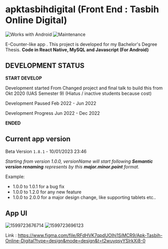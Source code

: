 # apktasbihdigital (Front End : Tasbih Online Digital)

![Works with Android](https://img.shields.io/badge/Works_with-Android-green?style=flat-square)
![Maintenance](https://img.shields.io/maintenance/no/2019)

E-Counter-like app . This project is developed for my Bachelor's Degree Thesis. **Code in React Native, MySQL and Javascript (For Android)**

## DEVELOPMENT STATUS
**START DEVELOP**

Development started From Changed project and final talk to build this from Okt 2020 (UAS Semester 9) (Hiatus / inactive students because cost)

Development Paused Feb 2022 - Jun 2022

Development Progress Jun 2022 - Dec 2022

**ENDED**
## Current app version

Beta Version `1.8.1` - 10/01/2023 23:46

_Starting from version 1.0.0, versionName will start following **Semantic version renaming** represents by this **major.minor.point** format._

Example:

- 1.0.0 to 1.0.1 for a bug fix
- 1.0.0 to 1.2.0 for any new feature
- 1.0.0 to 2.0.0 for a major design change, like supporting tablets etc..

## App UI

![1599723676714](https://cdn.discordapp.com/attachments/1013859611213824122/1224284357162963007/image.png?ex=661ceea8&is=660a79a8&hm=6e79b769ba4357afb8b228eb1fc7903a5f5df2e5b0c0e8e5e6f58269bf691648&)
![1599723696123](https://cdn.discordapp.com/attachments/1013859611213824122/1224132650894360657/image.png?ex=661c615f&is=6609ec5f&hm=6661cfc3c9b409ae8a3e8063ea6a7edfa0aaab8d39f3a8148d9aef50cadd102c&)

Link : https://www.figma.com/file/RFdHVK7qpdUOlhj1SiMCR9/Apk-Tasbih-Online-Digital?type=design&mode=design&t=t2wuyqsyYSlrkXi8-0
